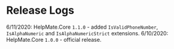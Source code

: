 # Release Logs

6/11/2020: HelpMate.Core `1.1.0` - added `IsValidPhoneNumber`, `IsAlphaNumeric` and `IsAlphaNumericStrict` extensions.
6/10/2020: HelpMate.Core `1.0.0` - official release.
